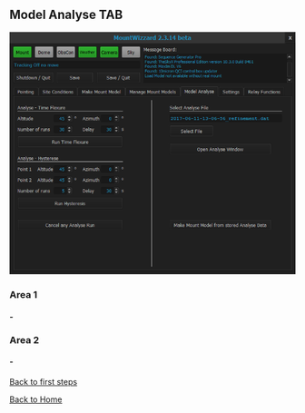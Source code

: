 ## Model Analyse TAB

<img src="../pics/tab_modelanalyse.png"/>

### Area 1

#### -

### Area 2

#### -

[Back to first steps](11start00.md)

[Back to Home](00home.md)